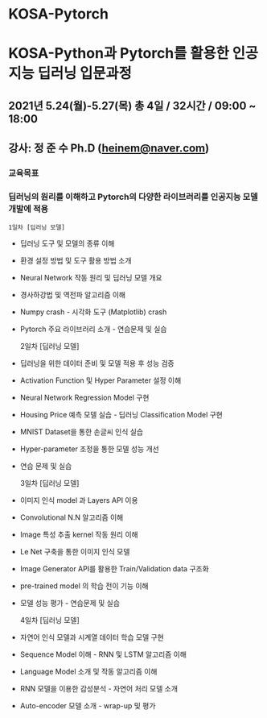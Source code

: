 # KOSA-Pytorch

# KOSA-Python과 Pytorch를 활용한 인공지능 딥러닝 입문과정

## 2021년 5.24(월)-5.27(목) 총 4일 / 32시간 / 09:00 ~ 18:00

## 강사: 정 준 수 Ph.D (heinem@naver.com)

### 교육목표
### 딥러닝의 원리를 이해하고 Pytorch의 다양한 라이브러리를 인공지능 모델개발에 적용

	1일차 [딥러닝 모델]
  - 딥러닝 도구 및 모델의 종류 이해
  - 환경 설정 방법 및 도구 활용 방법 소개
  - Neural Network 작동 원리 및 딥러닝 모델 개요
  - 경사하강법 및 역전파 알고리즘 이해
  - Numpy crash - 시각화 도구 (Matplotlib) crash
  - Pytorch 주요 라이브러리 소개 - 연습문제 및 실습

	2일차 [딥러닝 모델]
  - 딥러닝을 위한 데이터 준비 및 모델 적용 후 성능 검증
  - Activation Function 및 Hyper Parameter 설정 이해
  - Neural Network Regression Model 구현
  - Housing Price 예측 모델 실습 - 딥러닝 Classification Model 구현
  - MNIST Dataset을 통한 손글씨 인식 실습
  - Hyper-parameter 조정을 통한 모델 성능 개선
  - 연습 문제 및 실습

	3일차 [딥러닝 모델]
  - 이미지 인식 model 과 Layers API 이용
  - Convolutional N.N 알고리즘 이해
  - Image 특성 추출 kernel 작동 원리 이해
  - Le Net 구축을 통한 이미지 인식 모델 
  - Image Generator API를 활용한 Train/Validation data 구조화
  - pre-trained model 의 학습 전이 기능 이해
  - 모델 성능 평가 - 연습문제 및 실습

  	4일차 [딥러닝 모델]
  - 자연어 인식 모델과 시계열 데이터 학습 모델 구현
  - Sequence Model 이해 - RNN 및 LSTM 알고리즘 이해
  - Language Model 소개 및 작동 알고리즘 이해
  - RNN 모델을 이용한 감성분석 - 자연어 처리 모델 소개
  - Auto-encoder 모델 소개 - wrap-up 및 평가
